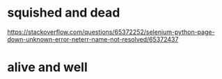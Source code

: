 # squished and dead

https://stackoverflow.com/questions/65372252/selenium-python-page-down-unknown-error-neterr-name-not-resolved/65372437

# alive and well
